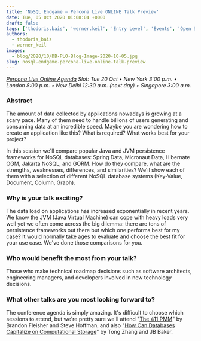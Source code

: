 ```yaml
---
title: 'NoSQL Endgame – Percona Live ONLINE Talk Preview'
date: Tue, 05 Oct 2020 01:08:04 +0000
draft: false
tags: ['thodoris.bais', 'werner.keil', 'Entry Level', 'Events', 'Open Source Databases', 'PLO-2020-10']
authors:
  - thodoris_bais
  - werner_keil
images:
  - blog/2020/10/DB-PLO-Blog-Image-2020-10-05.jpg
slug: nosql-endgame-percona-live-online-talk-preview
---
```


_[Percona Live Online Agenda](https://www.percona.com/live/agenda) Slot: Tue 20 Oct • New York 3:00 p.m. • London 8:00 p.m. • New Delhi 12:30 a.m. (next day) • Singapore 3:00 a.m._

### Abstract

The amount of data collected by applications nowadays is growing at a scary pace. Many of them need to handle billions of users generating and consuming data at an incredible speed. Maybe you are wondering how to create an application like this? What is required? What works best for your project? 

In this session we'll compare popular Java and JVM persistence frameworks for NoSQL databases: Spring Data, Micronaut Data, Hibernate OGM, Jakarta NoSQL, and GORM. How do they compare, what are the strengths, weaknesses, differences, and similarities? We'll show each of them with a selection of different NoSQL database systems (Key-Value, Document, Column, Graph).

### Why is your talk exciting?

The data load on applications has increased exponentially in recent years. We know the JVM (Java Virtual Machine) can cope with heavy loads very well yet we often come across the big dilemma: there are tons of persistence frameworks out there but which one performs best for my case? It would normally take ages to evaluate and choose the best fit for your use case. We've done those comparisons for you.

### Who would benefit the most from your talk?

Those who make technical roadmap decisions such as software architects, engineering managers, and developers involved in new technology decisions.

### What other talks are you most looking forward to?

The conference agenda is simply amazing. It's difficult to choose which sessions to attend, but we're pretty sure we'll attend "[The 411 PMM](https://sched.co/ePlw)" by Brandon Fleisher and Steve Hoffman, and also "[How Can Databases Capitalize on Computational Storage](https://sched.co/eN9q)" by Tong Zhang and JB Baker.